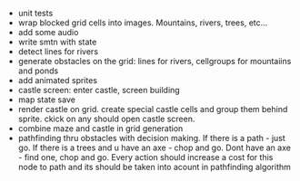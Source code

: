 - unit tests
- wrap blocked grid cells into images. Mountains, rivers, trees, etc...
- add some audio
- write smtn with state
- detect lines for rivers
- generate obstacles on the grid: lines for rivers, cellgroups for mountaiins and ponds
- add animated sprites
- castle screen: enter castle, screen building
- map state save
- render castle on grid. create special castle cells and group them behind sprite. ckick on any should open castle screen.
- combine maze and castle in grid generation
- pathfinding thru obstacles with decision making. If there is a path - just go. If there is a trees and u have an axe - chop and go. Dont have an axe - find one, chop and go. Every action should increase a cost for this node to path and its should be taken into acount in pathfinding algorithm
